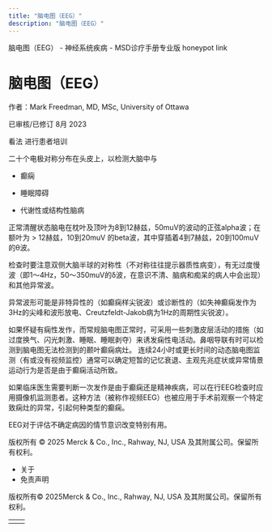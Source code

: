 ```yaml
---
title: "脑电图（EEG）"
description: "脑电图（EEG）"
---
```


﻿脑电图（EEG） - 神经系统疾病 - MSD诊疗手册专业版 honeypot link

# 脑电图（EEG）

作者：Mark Freedman, MD, MSc, University of Ottawa

已审核/已修订 8月 2023

看法 进行患者培训

二十个电极对称分布在头皮上，以检测大脑中与

- 癫痫

- 睡眠障碍

- 代谢性或结构性脑病


正常清醒状态脑电在枕叶及顶叶为8到12赫兹，50muV的波动的正弦alpha波；在额叶为 > 12赫兹，10到20muV 的beta波，其中穿插着4到7赫兹，20到100muV的θ波。

检查时要注意双侧大脑半球的对称性（不对称往往提示器质性病变），有无过度慢波（即1～4Hz，50～350muV的δ波，在意识不清、脑病和痴呆的病人中会出现）和其他异常波。

异常波形可能是非特异性的（如癫痫样尖锐波）或诊断性的（如失神癫痫发作为3Hz的尖峰和波形放电、Creutzfeldt-Jakob病为1Hz的周期性尖锐波）。

如果怀疑有痫性发作，而常规脑电图正常时，可采用一些刺激皮层活动的措施（如过度换气、闪光刺激、睡眠、睡眠剥夺）来诱发痫性电活动。鼻咽导联有时可以检测到脑电图无法检测到的颞叶癫痫病灶。 连续24小时或更长时间的动态脑电图监测（有或没有视频监控）通常可以确定短暂的记忆衰退、主观先兆症状或异常情景运动行为是否是由于癫痫活动所致。

如果临床医生需要判断一次发作是由于癫痫还是精神疾病，可以在行EEG检查时应用摄像机监测患者。这种方法（被称作视频EEG）也被应用于手术前观察一个特定致痫灶的异常，引起何种类型的癫痫。

EEG对于评估不确定病因的情节意识改变特别有用。



版权所有 © 2025
Merck & Co., Inc., Rahway, NJ, USA 及其附属公司。保留所有权利。

- 关于
- 免责声明

版权所有© 2025Merck & Co., Inc., Rahway, NJ, USA 及其附属公司。保留所有权利。

|     |     |
| --- | --- |
|  |  |